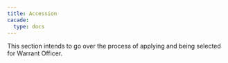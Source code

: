 ```yaml
---
title: Accession
cacade:
  type: docs
---
```


This section intends to go over the process of applying and being selected for Warrant Officer.


